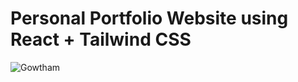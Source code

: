 # Personal Portfolio Website using React + Tailwind CSS


![Gowtham](https://github.com/user-attachments/assets/db8c629e-41f9-416a-97ab-2cce9eeef64f)
